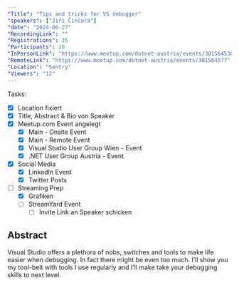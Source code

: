 ```yaml
---
"Title": "Tips and tricks for VS debugger"
"speakers": ["Jiří Činčura"]
"date": "2024-06-27"
"RecordingLink": ""
"Registrations": 35
"Participants": 20
"InPersonLink": "https://www.meetup.com/dotnet-austria/events/301564538"
"RemoteLink": "https://www.meetup.com/dotnet-austria/events/301564577"
"Location": "Sentry"
"Viewers": "12"
---
```

Tasks:
- [x] Location fixiert
- [x] Title, Abstract & Bio von Speaker
- [x] Meetup.com Event angelegt
	- [x] Main - Onsite Event
	- [x] Main - Remote Event
	- [x] Visual Studio User Group Wien - Event
	- [x] .NET User Group Austria - Event
- [x] Social Media
	- [x] LinkedIn Event
	- [x] Twitter Posts
- [ ] Streaming Prep
	- [x] Grafiken
	- [ ] StreamYard Event
		- [ ] Invite Link an Speaker schicken

## Abstract

Visual Studio offers a plethora of nobs, switches and tools to make life easier when debugging. In fact there might be even too much. I’ll show you my tool-belt with tools I use regularly and I’ll make take your debugging skills to next level.